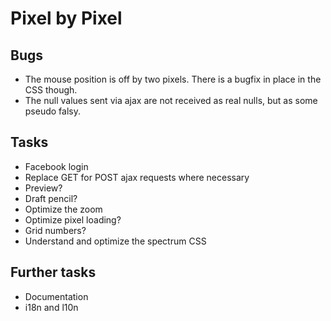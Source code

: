 Pixel by Pixel
==============

Bugs
----
* The mouse position is off by two pixels. There is a bugfix in place in the CSS though.
* The null values sent via ajax are not received as real nulls, but as some pseudo falsy.

Tasks
-----
* Facebook login
* Replace GET for POST ajax requests where necessary
* Preview?
* Draft pencil?
* Optimize the zoom
* Optimize pixel loading?
* Grid numbers?
* Understand and optimize the spectrum CSS

Further tasks
-------------
* Documentation
* i18n and l10n